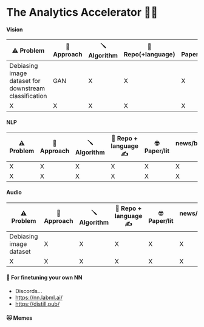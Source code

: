 # The Analytics Accelerator 🚀🦾


#### Vision
| ⚠️ Problem  | 🧮 Approach  | 🪛 Algorithm | 🎁 Repo(+language) | 🤓 Paper/lit/blogs | 🥇🍾🥳 news/videos/memes/demos |  
| ------------- | ------------- | ------------- | ------------- | ------------- |  ------------- | 
| Debiasing image dataset for downstream classification | GAN | X | X | X | X | 
| X | X | X | X | X | X | 


#### NLP
| ⚠️ Problem  | 🧮 Approach  | 🪛 Algorithm| 🎁 Repo + language ✍️  | 🤓 Paper/lit | news/blogs/videos/memes 🥇🍾🥳| 
| ------------- | ------------- | ------------- | ------------- | ------------- |  ------------- |
| X | X | X | X | X | X | 
| X | X | X | X | X | X | 


#### Audio
| ⚠️ Problem  | 🧮 Approach  | 🪛 Algorithm  | 🎁 Repo + language ✍️  | 🤓 Paper/lit  | news/blogs/videos/memes 🥇🍾🥳| 
| ------------- | ------------- | ------------- | ------------- | ------------- |  ------------- |
| Debiasing image dataset | X | X | X | X | X | X | 
| X | X | X | X | X | X | 


#### 🔮 For finetuning your own NN 
- Discords... 
- https://nn.labml.ai/
- https://distill.pub/


#### 😻 Memes

